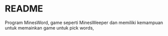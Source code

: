 # README #

Program MinesWord, game seperti MinesWeeper dan memiliki kemampuan untuk memainkan game untuk pick  words, 